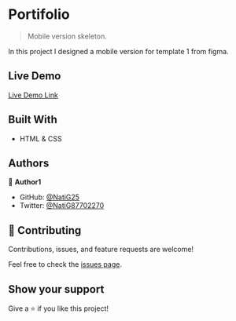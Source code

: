 # Portifolio

> Mobile version skeleton.

In this project I designed a mobile version for template 1 from figma.

## Live Demo

[Live Demo Link](https://natig25.github.io/Portifolio/)

## Built With

- HTML & CSS

## Authors

👤 **Author1**

- GitHub: [@NatiG25](https://github.com/NatiG25)
- Twitter: [@NatiG87702270](https://twitter.com/NatiG87702270)

## 🤝 Contributing

Contributions, issues, and feature requests are welcome!

Feel free to check the [issues page](../../issues/).

## Show your support

Give a ⭐️ if you like this project!
